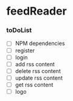 # feedReader

### toDoList
- [ ] NPM dependencies
- [ ] register
- [ ] login
- [ ] add rss content
- [ ] delete rss content
- [ ] update rss content
- [ ] get rss content
- [ ] logo 
